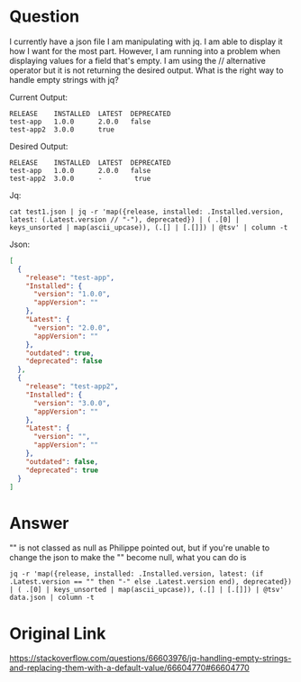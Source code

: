 # Question
I currently have a json file I am manipulating with jq. I am able to display it how I want for the most part. However, I am running into a problem when displaying values for a field that's empty. I am using the // alternative operator but it is not returning the desired output. What is the right way to handle empty strings with jq?

Current Output:
```
RELEASE    INSTALLED  LATEST  DEPRECATED
test-app   1.0.0      2.0.0   false
test-app2  3.0.0      true
```
Desired Output:
```
RELEASE    INSTALLED  LATEST  DEPRECATED
test-app   1.0.0      2.0.0   false
test-app2  3.0.0      -        true
```
Jq:
```jq
cat test1.json | jq -r 'map({release, installed: .Installed.version, latest: (.Latest.version // "-"), deprecated}) | ( .[0] | keys_unsorted | map(ascii_upcase)), (.[] | [.[]]) | @tsv' | column -t
```
Json:
```json
[
  {
    "release": "test-app",
    "Installed": {
      "version": "1.0.0",
      "appVersion": ""
    },
    "Latest": {
      "version": "2.0.0",
      "appVersion": ""
    },
    "outdated": true,
    "deprecated": false
  },
  {
    "release": "test-app2",
    "Installed": {
      "version": "3.0.0",
      "appVersion": ""
    },
    "Latest": {
      "version": "",
      "appVersion": ""
    },
    "outdated": false,
    "deprecated": true
  }
]
```

# Answer
"" is not classed as null as Philippe pointed out, but if you're unable to change the json to make the "" become null, what you can do is

```jq
jq -r 'map({release, installed: .Installed.version, latest: (if .Latest.version == "" then "-" else .Latest.version end), deprecated}) | ( .[0] | keys_unsorted | map(ascii_upcase)), (.[] | [.[]]) | @tsv' data.json | column -t
```

# Original Link
https://stackoverflow.com/questions/66603976/jq-handling-empty-strings-and-replacing-them-with-a-default-value/66604770#66604770
